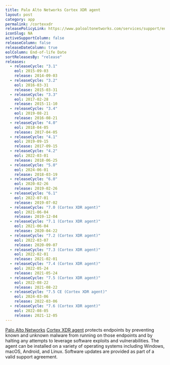 ```yaml
---
title: Palo Alto Networks Cortex XDR agent
layout: post
category: app
permalink: /cortexxdr
releasePolicyLink: https://www.paloaltonetworks.com/services/support/end-of-life-announcements/end-of-life-summary
iconSlug: NA
activeSupportColumn: false
releaseColumn: false
releaseDateColumn: true
eolColumn: End-of-life Date
sortReleasesBy: "release"
releases:
  - releaseCycle: "3.1"
    eol: 2015-09-03
    release: 2014-09-03
  - releaseCycle: "3.2"
    eol: 2016-03-31
    release: 2015-03-31
  - releaseCycle: "3.3"
    eol: 2017-02-28
    release: 2015-11-10
  - releaseCycle: "3.4"
    eol: 2019-08-21
    release: 2016-08-21
  - releaseCycle: "4.0"
    eol: 2018-04-05
    release: 2017-04-05
  - releaseCycle: "4.1"
    eol: 2019-09-15
    release: 2017-09-15
  - releaseCycle: "4.2"
    eol: 2022-03-01
    release: 2018-06-25
  - releaseCycle: "5.0"
    eol: 2024-06-01
    release: 2018-03-19
  - releaseCycle: "6.0"
    eol: 2020-02-26
    release: 2019-02-26
  - releaseCycle: "6.1"
    eol: 2022-07-01
    release: 2019-07-02
  - releaseCycle: "7.0 (Cortex XDR agent)"
    eol: 2021-06-04
    release: 2019-12-04
  - releaseCycle: "7.1 (Cortex XDR agent)"
    eol: 2021-06-04
    release: 2020-04-22
  - releaseCycle: "7.2 (Cortex XDR agent)"
    eol: 2022-03-07
    release: 2020-09-07
  - releaseCycle: "7.3 (Cortex XDR agent)"
    eol: 2022-02-01
    release: 2021-02-01
  - releaseCycle: "7.4 (Cortex XDR agent)"
    eol: 2022-05-24
    release: 2021-05-24
  - releaseCycle: "7.5 (Cortex XDR agent)"
    eol: 2022-08-22
    release: 2021-08-22
  - releaseCycle: "7.5 CE (Cortex XDR agent)"
    eol: 2024-03-06
    release: 2022-03-06
  - releaseCycle: "7.6 (Cortex XDR agent)"
    eol: 2022-08-05
    release: 2021-12-05
---
```

[Palo Alto Networks](https://www.paloaltonetworks.com/) [Cortex XDR agent](https://docs.paloaltonetworks.com/cortex/cortex-xdr.html) protects endpoints by preventing known and unknown malware from running on those endpoints and by halting any attempts to leverage software exploits and vulnerabilities. The agent can be installed on a variety of operating systems including Windows, macOS, Android, and Linux.
Software updates are provided as part of a valid support agreement.

